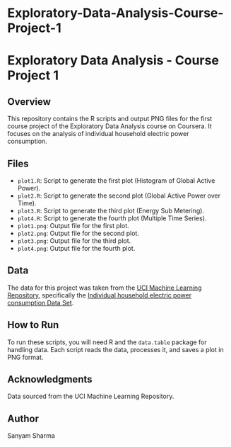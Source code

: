 # Exploratory-Data-Analysis-Course-Project-1
# Exploratory Data Analysis - Course Project 1

## Overview
This repository contains the R scripts and output PNG files for the first course project of the Exploratory Data Analysis course on Coursera. It focuses on the analysis of individual household electric power consumption.

## Files
- `plot1.R`: Script to generate the first plot (Histogram of Global Active Power).
- `plot2.R`: Script to generate the second plot (Global Active Power over Time).
- `plot3.R`: Script to generate the third plot (Energy Sub Metering).
- `plot4.R`: Script to generate the fourth plot (Multiple Time Series).
- `plot1.png`: Output file for the first plot.
- `plot2.png`: Output file for the second plot.
- `plot3.png`: Output file for the third plot.
- `plot4.png`: Output file for the fourth plot.

## Data
The data for this project was taken from the [UCI Machine Learning Repository](https://archive.ics.uci.edu/ml/index.php), specifically the [Individual household electric power consumption Data Set](https://archive.ics.uci.edu/ml/datasets/individual+household+electric+power+consumption).

## How to Run
To run these scripts, you will need R and the `data.table` package for handling data. Each script reads the data, processes it, and saves a plot in PNG format.

## Acknowledgments
Data sourced from the UCI Machine Learning Repository.

## Author
Sanyam Sharma
